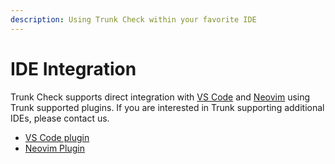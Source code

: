 ```yaml
---
description: Using Trunk Check within your favorite IDE
---
```


# IDE Integration

Trunk Check supports direct integration with [VS Code](vs-code.md) and [Neovim](neovim-plugin.md) using Trunk supported plugins. If you are interested in Trunk supporting additional IDEs, please contact us.

- [VS Code plugin](vs-code.md)
- [Neovim Plugin](neovim-plugin.md)

